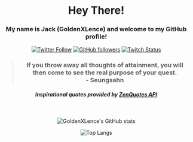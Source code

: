 <center>
<h1>Hey There!</h1>

<h3>My name is Jack (GoldenXLence) and welcome to my GitHub profile!</h3>

<!-- Socials -->
[![Twitter Follow](https://img.shields.io/twitter/follow/jackkoskie?style=social&label=Twitter)](https://twitter.com/jackkoskie)
[![GitHub followers](https://img.shields.io/github/followers/goldenxlence?label=GitHub&style=social)](https://github.com/goldenxlence)
[![Twitch Status](https://img.shields.io/twitch/status/goldenxlence?style=social)](https://twitch.tv/goldenxlence)

<h3><blockquote>If you throw away all thoughts of attainment, you will then come to see the real purpose of your quest.
<footer>- Seungsahn</footer></blockquote></h3>
<h5>Inspirational quotes provided by <a href="https://zenquotes.io/" target="_blank">ZenQuotes API</a></h5>

<br>

<!-- GitHub Stats -->
![GoldenXLence's GitHub stats](https://github-readme-stats.vercel.app/api?username=goldenxlence&count_private=true&show_icons=true&theme=github_dark)
<br>

![Top Langs](https://github-readme-stats.vercel.app/api/top-langs/?username=anuraghazra&theme=github_dark&layout=compact)

</center>

